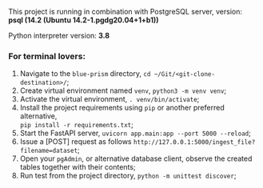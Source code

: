 This project is running in combination with PostgreSQL server, version:<br> 
**psql (14.2 (Ubuntu 14.2-1.pgdg20.04+1+b1))**

Python interpreter version: **3.8**

### For terminal lovers:
1. Navigate to the `blue-prism` directory, `cd ~/Git/<git-clone-destination>/`;
2. Create virtual environment named `venv`, `python3 -m venv venv`;
3. Activate the virtual environment, `. venv/bin/activate`;
4. Install the project requirements using `pip` or another preferred alternative,<br>`pip install -r requirements.txt`;
5. Start the FastAPI server, `uvicorn app.main:app --port 5000 --reload`;
6. Issue a [POST] request as follows `http://127.0.0.1:5000/ingest_file?filename=dataset`;
7. Open your `pgAdmin`, or alternative database client, observe the created tables together with their contents;
8. Run test from the project directory, `python -m unittest discover`;